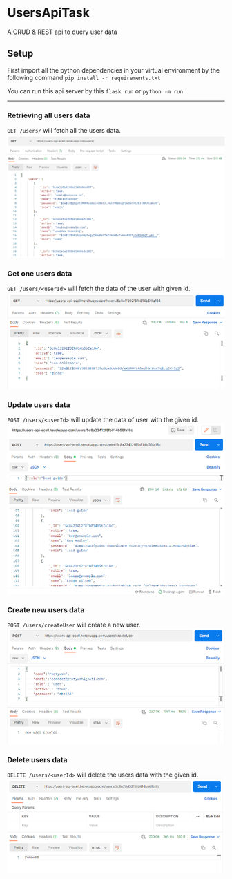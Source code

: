 # UsersApiTask

A CRUD & REST api to query user data

## Setup

First import all the python dependencies in your virtual environment by the following command `pip install -r requirements.txt`

You can run this api server by this `flask run` or `python -m run`

---

### Retrieving all users data

`GET /users/` will fetch all the users data.
<img src='./images/1.png'>

### Get one users data

`GET /users/<userId>` will fetch the data of the user with given id.
<img src='./images/2.png'>


### Update users data

`POST /users/<userId>` will update the data of user with the given id.
<img src='./images/3.png'>


### Create new users data

`POST /users/createUser` will create a new user.
<img src='./images/4.png'>


### Delete users data

`DELETE /users/<userId>` will delete the users data with the given id.
<img src='./images/5.png'>
